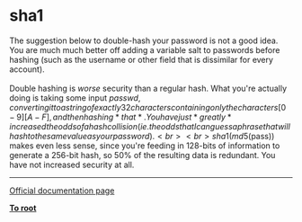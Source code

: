 # sha1



The suggestion below to double-hash your password is not a good idea.  You are much much better off adding a variable salt to passwords before hashing (such as the username or other field that is dissimilar for every account).<br><br>Double hashing is *worse* security than a regular hash.  What you&apos;re actually doing is taking some input $passwd, converting it to a string of exactly 32 characters containing only the characters [0-9][A-F], and then hashing *that*. You have just *greatly* increased the odds of a hash collision (ie. the odds that I can guess a phrase that will hash to the same value as your password).<br><br>sha1(md5($pass)) makes even less sense, since you&apos;re feeding in 128-bits of information to generate a 256-bit hash, so 50% of the resulting data is redundant.  You have not increased security at all.  

---

[Official documentation page](https://www.php.net/manual/en/function.sha1.php)

**[To root](/README.md)**